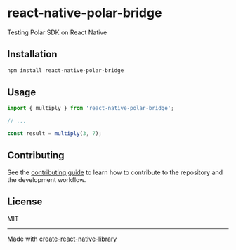 # react-native-polar-bridge

Testing Polar SDK on React Native

## Installation

```sh
npm install react-native-polar-bridge
```

## Usage


```js
import { multiply } from 'react-native-polar-bridge';

// ...

const result = multiply(3, 7);
```


## Contributing

See the [contributing guide](CONTRIBUTING.md) to learn how to contribute to the repository and the development workflow.

## License

MIT

---

Made with [create-react-native-library](https://github.com/callstack/react-native-builder-bob)
